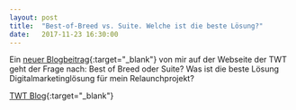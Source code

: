 ```yaml
---
layout: post
title:  "Best-of-Breed vs. Suite. Welche ist die beste Lösung?"
date:   2017-11-23 16:30:00
---
```


Ein [neuer Blogbeitrag](https://www.twt.de/news/detail/best-of-breed-vs-suite-auf-der-suche-nach-der-richtigen-loesung-fuer-das-relaunch-projekt.html){:target="_blank"} von mir auf der Webseite der TWT geht der Frage nach: Best of Breed oder Suite? Was ist die beste Lösung Digitalmarketinglösung für mein Relaunchprojekt?


[TWT Blog](https://www.twt.de/news/detail/best-of-breed-vs-suite-auf-der-suche-nach-der-richtigen-loesung-fuer-das-relaunch-projekt.html){:target="_blank"}

